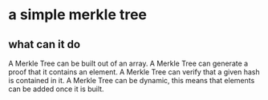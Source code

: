# a simple merkle tree

## what can it do
A Merkle Tree can be built out of an array.
A Merkle Tree can generate a proof that it contains an element.
A Merkle Tree can verify that a given hash is contained in it.
A Merkle Tree can be dynamic, this means that elements can be added once it is built.

